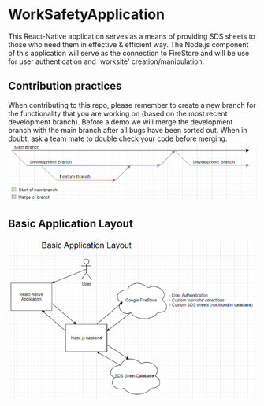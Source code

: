 # WorkSafetyApplication

This React-Native application serves as a means of providing SDS sheets to those who need them in effective & efficient way.
The Node.js component of this application will serve as the connection to FireStore and will be use for user authentication and 'worksite' creation/manipulation.

## Contribution practices
When contributing to this repo, please remember to create a new branch for the functionality that you are working on (based on the most recent development branch). Before a demo we will merge the development branch with the main branch after all bugs have been sorted out. When in doubt, ask a team mate to double check your code before merging.
![Exmaple git strategy](./resources/git-strategy.png)

## Basic Application Layout
![Diagram showing the basic application layout](./resources/BasicApplicationLayout.png)